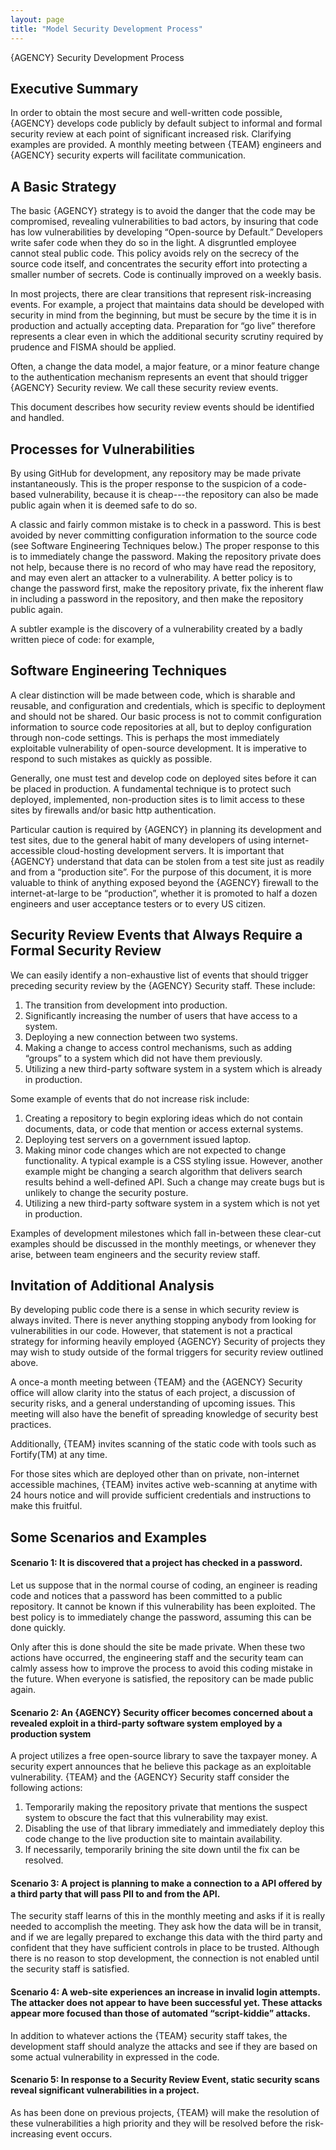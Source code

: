 ```yaml
---
layout: page
title: "Model Security Development Process"
---
```



{AGENCY} Security Development Process


## Executive Summary

In order to obtain the most secure and well-written code possible, {AGENCY} develops code publicly by default subject to informal and formal security review at each point of significant increased risk. Clarifying examples are provided. A monthly meeting between {TEAM} engineers and {AGENCY} security experts will facilitate communication.

## A Basic Strategy

The basic {AGENCY} strategy is to avoid the danger that the code may be compromised, revealing vulnerabilities to bad actors, by insuring that code has low vulnerabilities by developing “Open-source by Default.” Developers write safer code when they do so in the light. A disgruntled employee cannot steal public code. This policy avoids rely on the secrecy of the source code itself, and concentrates the security effort into protecting a smaller number of secrets. Code is continually improved on a weekly basis.

In most projects, there are clear transitions that represent risk-increasing events. For example, a project that maintains data should be developed with security in mind from the beginning, but must be secure by the time it is in production and actually accepting data. Preparation for “go live” therefore represents a clear even in which the additional security scrutiny required by prudence and FISMA should be applied.

Often, a change the data model, a major feature, or a minor feature change to the authentication mechanism represents an event that should trigger {AGENCY} Security review. We call these security review events.

This document describes how security review events should be identified and handled.

## Processes for Vulnerabilities

By using GitHub for development, any repository may be made private instantaneously. This is the proper response to the suspicion of a code-based vulnerability, because it is cheap---the repository can also be made public again when it is deemed safe to do so.

A classic and fairly common mistake is to check in a password. This is best avoided by never committing configuration information to the source code (see Software Engineering Techniques below.) The proper response to this is to immediately change the password. Making the repository private does not help, because there is no record of who may have read the repository, and may even alert an attacker to a vulnerability. A better policy is to change the password first, make the repository private, fix the inherent flaw in including a password in the repository, and then make the repository public again.

A subtler example is the discovery of a vulnerability created by a badly written piece of code: for example,

## Software Engineering Techniques

A clear distinction will be made between code, which is sharable and reusable, and configuration and credentials, which is specific to deployment and should not be shared. Our basic process is not to commit configuration information to source code repositories at all, but to deploy configuration through non-code settings. This is perhaps the most immediately exploitable vulnerability of open-source development. It is imperative to respond to such mistakes as quickly as possible.

Generally, one must test and develop code on deployed sites before it can be placed in production. A fundamental technique is to protect such deployed, implemented, non-production sites is to limit access to these sites by firewalls and/or basic http authentication.

Particular caution is required by {AGENCY} in planning its development and test sites, due to the general habit of many developers of using internet-accessible cloud-hosting development servers. It is important that {AGENCY} understand that data can be stolen from a test site just as readily and from a “production site”. For the purpose of this document, it is more valuable to think of anything exposed beyond the {AGENCY} firewall to the internet-at-large to be “production”, whether it is promoted to half a dozen engineers and user acceptance testers or to every US citizen.

## Security Review Events that Always Require a Formal Security Review

We can easily identify a non-exhaustive list of events that should trigger preceding security review by the {AGENCY} Security staff. These include:
1. The transition from development into production.
2. Significantly increasing the number of users that have access to a system.
3. Deploying a new connection between two systems.
4. Making a change to access control mechanisms, such as adding “groups” to a system which did not have them previously.
5. Utilizing a new third-party software system in a system which is already in production.

Some example of events that do not increase risk include:
1. Creating a repository to begin exploring ideas which do not contain documents, data, or code that mention or access external systems.
2. Deploying test servers on a government issued laptop.
3. Making minor code changes which are not expected to change functionality. A typical example is a CSS styling issue. However, another example might be changing a search algorithm that delivers search results behind a well-defined API. Such a change may create bugs but is unlikely to change the security posture.
4. Utilizing a new third-party software system in a system which is not yet in production.

Examples of development milestones which fall in-between these clear-cut examples should be discussed in the monthly meetings, or whenever they arise, between team engineers and the security review staff.

## Invitation of Additional Analysis


By developing public code there is a sense in which security review is always invited. There is never anything stopping anybody from looking for vulnerabilities in our code. However, that statement is not a practical strategy for informing heavily employed {AGENCY} Security of projects they may wish to study outside of the formal triggers for security review outlined above.

A once-a month meeting between {TEAM} and the {AGENCY} Security office will allow clarity into the status of each project, a discussion of security risks, and a general understanding of upcoming issues. This meeting will also have the benefit of spreading knowledge of security best practices.

Additionally, {TEAM} invites scanning of the static code with tools such as Fortify(TM) at any time.

For those sites which are deployed other than on private, non-internet accessible machines, {TEAM} invites active web-scanning at anytime with 24 hours notice and will provide sufficient credentials and instructions to make this fruitful.

## Some Scenarios and Examples

#### Scenario 1: It is discovered that a project has checked in a password.

Let us suppose that in the normal course of coding, an engineer is reading code and notices that a password has been committed to a public repository. It cannot be known if this vulnerability has been exploited. The best policy is to immediately change the password, assuming this can be done quickly.

Only after this is done should the site be made private. When these two actions have occurred, the engineering staff and the security team can calmly assess how to improve the process to avoid this coding mistake in the future. When everyone is satisfied, the repository can be made public again.

#### Scenario 2: An {AGENCY} Security officer becomes concerned about a revealed exploit in a third-party software system employed by a production system

A project utilizes a free open-source library to save the taxpayer money. A security expert announces that he believe this package as an exploitable vulnerability. {TEAM} and the {AGENCY} Security staff consider the following actions:

1. Temporarily making the repository private that mentions the suspect system to obscure the fact that this vulnerability may exist.
2. Disabling the use of that library immediately and immediately deploy this code change to the live production site to maintain availability.
3. If necessarily, temporarily brining the site down until the fix can be resolved.

#### Scenario 3: A project is planning to make a connection to a API offered by a third party that will pass PII to and from the API.

The security staff learns of this in the monthly meeting and asks if it is really needed to accomplish the meeting. They ask how the data will be in transit, and if we are legally prepared to exchange this data with the third party and confident that they have sufficient controls in place to be trusted. Although there is no reason to stop development, the connection is not enabled until the security staff is satisfied.

#### Scenario 4: A web-site experiences an increase in invalid login attempts. The attacker does not appear to have been successful yet. These attacks appear more focused than those of automated “script-kiddie” attacks.

In addition to whatever actions the {TEAM} security staff takes, the development staff should analyze the attacks and see if they are based on some actual vulnerability in expressed in the code.

#### Scenario 5: In response to a Security Review Event, static security scans reveal significant vulnerabilities in a project.

As has been done on previous projects, {TEAM} will make the resolution of these vulnerabilities a high priority and they will be resolved before the risk-increasing event occurs.
